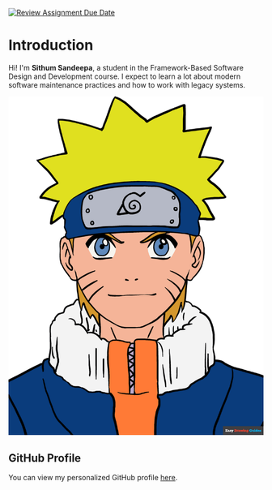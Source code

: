 [![Review Assignment Due Date](https://classroom.github.com/assets/deadline-readme-button-22041afd0340ce965d47ae6ef1cefeee28c7c493a6346c4f15d667ab976d596c.svg)](https://classroom.github.com/a/0MOLbOcH)
# Introduction
Hi! I'm **Sithum Sandeepa**, a student in the Framework-Based Software Design and Development course. 
I expect to learn a lot about modern software maintenance practices and how to work with legacy systems.

![My Image](./imgs/how-to-draw-naruto-featured-image-1200.webp)  <!-- Link to the uploaded image -->

## GitHub Profile

You can view my personalized GitHub profile [here](https://github.com/sithumonline).

